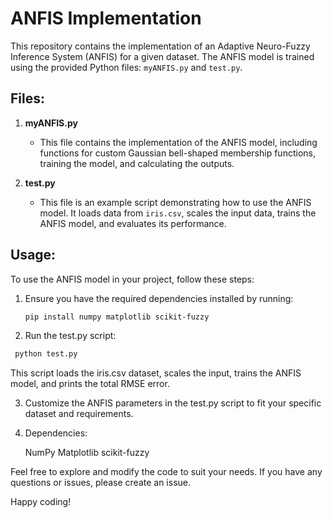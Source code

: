 # ANFIS Implementation

This repository contains the implementation of an Adaptive Neuro-Fuzzy Inference System (ANFIS) for a given dataset. The ANFIS model is trained using the provided Python files: `myANFIS.py` and `test.py`.

## Files:

1. **myANFIS.py**
   - This file contains the implementation of the ANFIS model, including functions for custom Gaussian bell-shaped membership functions, training the model, and calculating the outputs.

2. **test.py**
   - This file is an example script demonstrating how to use the ANFIS model. It loads data from `iris.csv`, scales the input data, trains the ANFIS model, and evaluates its performance.

## Usage:

To use the ANFIS model in your project, follow these steps:

1. Ensure you have the required dependencies installed by running:
   ```bash
   pip install numpy matplotlib scikit-fuzzy
2. Run the test.py script:
  ```bash
   python test.py
   ```
This script loads the iris.csv dataset, scales the input, trains the ANFIS model, and prints the total RMSE error.

3. Customize the ANFIS parameters in the test.py script to fit your specific dataset and requirements.

4. Dependencies:

    NumPy
    Matplotlib
    scikit-fuzzy

Feel free to explore and modify the code to suit your needs. If you have any questions or issues, please create an issue.

Happy coding!
